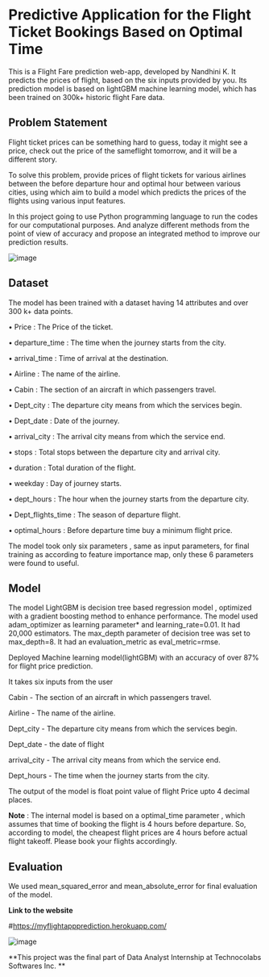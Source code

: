 # Predictive Application for the Flight Ticket Bookings Based on Optimal Time


This is a Flight Fare prediction web-app, developed by Nandhini K. It predicts the prices of flight, based on the six inputs provided by you. Its prediction model is based on  lightGBM machine learning model, which has been trained on 300k+ historic flight Fare data.

## Problem Statement

Flight ticket prices can be something hard to guess, today it might see a price, check out the price of
the sameflight tomorrow, and it will be a different story.


To solve this problem, provide prices of flight tickets for various airlines between the before
departure hour and optimal hour between various cities, using which aim to build a model which
predicts the prices of the flights using various input features.


In this project going to use Python programming language to run the codes for our computational
purposes. And analyze different methods from the point of view of accuracy and propose an
integrated method to improve our prediction results.


![image](https://user-images.githubusercontent.com/90173983/178414704-63fbac76-c23a-4d0e-a12e-b13bdf8bcbda.png)


## Dataset

The model has been trained with a dataset having 14 attributes and over 300 k+ data points. 

• Price : The Price of the ticket.

• departure_time : The time when the journey starts from the city.

• arrival_time : Time of arrival at the destination.

• Airline : The name of the airline.

• Cabin : The section of an aircraft in which passengers travel.

• Dept_city : The departure city means from which the services begin.

• Dept_date : Date of the journey.

• arrival_city : The arrival city means from which the service end.

• stops : Total stops between the departure city and arrival city.

• duration : Total duration of the flight.

• weekday : Day of journey starts.

• dept_hours : The hour when the journey starts from the departure city.

• Dept_flights_time : The season of departure flight.

• optimal_hours : Before departure time buy a minimum flight price.

The model took only six parameters , same as input parameters, for final training as according to feature importance map, only these 6 parameters were found to useful.

## Model

The model LightGBM is decision tree based regression model , optimized with a gradient boosting method to enhance performance. The model used adam_optimizer as learning parameter* and learning_rate=0.01. It had 20,000 estimators. The max_depth parameter of decision tree was set to max_depth=8. It had an evaluation_metric as eval_metric=rmse.

Deployed Machine learning model(lightGBM) with an accuracy of over 87% for flight price prediction.

It takes six inputs from the user
 
Cabin - The section of an aircraft in which passengers travel.

Airline -  The name of the airline.

Dept_city - The departure city means from which the services begin.

Dept_date - the date of flight 

arrival_city - The arrival city means from which the service end.

Dept_hours  -  The time when the journey starts from the city.

The output of the model is float point value of flight Price upto 4 decimal places.

**Note** : The internal model is based on a optimal_time parameter , which assumes that time of booking the flight is 4 hours before departure. So, according to model, the cheapest flight prices are 4 hours before actual flight takeoff. Please book your flights accordingly.

## Evaluation

We used mean_squared_error and mean_absolute_error for final evaluation of the model.

**Link to the website**

#https://myflightappprediction.herokuapp.com/

![image](https://user-images.githubusercontent.com/90173983/178415183-4ba2b6e0-44f3-4ec1-9b12-da2dac38fe12.png)


**This project was the final part of Data Analyst Internship at Technocolabs Softwares Inc. **


